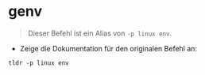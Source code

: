 # genv

> Dieser Befehl ist ein Alias von `-p linux env`.

- Zeige die Dokumentation für den originalen Befehl an:

`tldr -p linux env`

